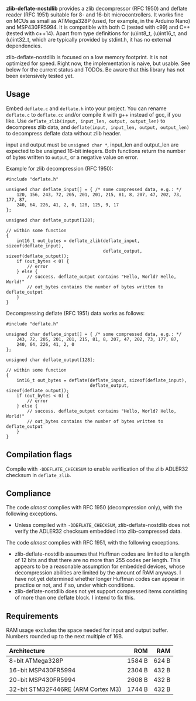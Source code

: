 **zlib-deflate-nostdlib** provides a zlib decompressor (RFC 1950) and deflate
reader (RFC 1951) suitable for 8- and 16-bit microcontrollers. It works
fine on MCUs as small as ATMega328P (used, for example, in the Arduino Nano)
and MSP430FR5994. It is compatible with both C (tested with c99) and C++
(tested with c++14). Apart from type definitions for (u)int8\_t, (u)int16\_t,
and (u)int32\_t, which are typically provided by stdint.h, it has no external
dependencies.

zlib-deflate-nostdlib is focused on a low memory footprint. It is not optimized
for speed. Right now, the implementation is naive, but usable. See below for
the current status and TODOs. Be aware that this library has not been
extensively tested yet.

## Usage

Embed `deflate.c` and `deflate.h` into your project. You can rename `deflate.c`
to `deflate.cc` and/or compile it with g++ instead of gcc, if you like. Use
`deflate_zlib(input, input_len, output, output_len)` to decompress zlib data,
and `deflate(input, input_len, output, output_len)` to decompress deflate data
without zlib header.

input and output must be `unsigned char *`, input\_len and output\_len are
expected to be unsigned 16-bit integers. Both functions return the number of
bytes written to `output`, or a negative value on error.

Example for zlib decompression (RFC 1950):

```
#include "deflate.h"

unsigned char deflate_input[] = { /* some compressed data, e.g.: */
    120, 156, 243, 72, 205, 201, 201, 215, 81, 8, 207, 47, 202, 73, 177, 87,
    240, 64, 226, 41, 2, 0, 128, 125, 9, 17
};

unsigned char deflate_output[128];

// within some function
{
    int16_t out_bytes = deflate_zlib(deflate_input, sizeof(deflate_input),
                                     deflate_output, sizeof(deflate_output));
    if (out_bytes < 0) {
        // error
    } else {
        // success. deflate_output contains "Hello, World? Hello, World!"
        // out_bytes contains the number of bytes written to deflate_output
    }
}

```

Decompressing deflate (RFC 1951) data works as follows:

```
#include "deflate.h"

unsigned char deflate_input[] = { /* some compressed data, e.g.: */
    243, 72, 205, 201, 201, 215, 81, 8, 207, 47, 202, 73, 177, 87,
    240, 64, 226, 41, 2, 0
};

unsigned char deflate_output[128];

// within some function
{
    int16_t out_bytes = deflate(deflate_input, sizeof(deflate_input),
                                deflate_output, sizeof(deflate_output));
    if (out_bytes < 0) {
        // error
    } else {
        // success. deflate_output contains "Hello, World? Hello, World!"
        // out_bytes contains the number of bytes written to deflate_output
    }
}

```

## Compilation flags

Compile with `-DDEFLATE_CHECKSUM` to enable verification of the zlib ADLER32
checksum in `deflate_zlib`.

## Compliance

The code *almost* complies with RFC 1950 (decompression only), with the
following exceptions.

* Unless compiled with `-DDEFLATE_CHECKSUM`, zlib-deflate-nostdlib does not
  verify the ADLER32 checksum embedded into zlib-compressed data.

The code *almost* complies with RFC 1951, with the following exceptions.

* zlib-deflate-nostdlib assumes that Huffman codes are limited to a length
  of 12 bits and that there are no more than 255 codes per length. This appears
  to be a reasonable assumption for embedded devices, whose decompression
  abilities are limited by the amount of RAM anyways. I have not yet determined
  whether longer Huffman codes can appear in practice or not, and if so, under
  which conditions.
* zlib-deflate-nostdlib does not yet support compressed items consisting of
  more than one deflate block. I intend to fix this.

## Requirements

RAM usage excludes the space needed for input and output buffer. Numbers
rounded up to the next multiple of 16B.

| Architecture | ROM | RAM
| :--- | ---: | ---: |
| 8-bit ATMega328P | 1584 B | 624 B |
| 16-bit MSP430FR5994 | 2304 B | 432 B |
| 20-bit MSP430FR5994 | 2608 B | 432 B |
| 32-bit STM32F446RE (ARM Cortex M3) | 1744 B | 432 B |

